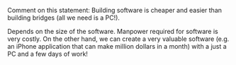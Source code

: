 <panel header="Q: Software vs Bridges">
<question has-input="true">

Comment on this statement: Building software is cheaper and easier than building bridges (all we need is a PC!).

<div slot="answer">

Depends on the size of the software. Manpower required for software is very costly. On the other hand, we can create a very valuable software (e.g. an iPhone application that can make million dollars in a month) with a just a PC and a few days of work!

</div>
</question>
</panel>
